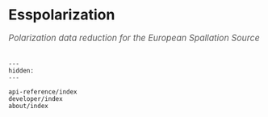 # Esspolarization

<span style="font-size:1.2em;font-style:italic;color:#5a5a5a">
  Polarization data reduction for the European Spallation Source
  </br></br>
</span>

```{toctree}
---
hidden:
---

api-reference/index
developer/index
about/index
```
